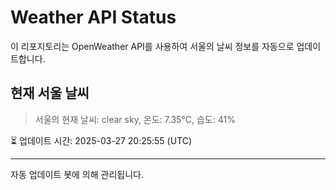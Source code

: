 
# Weather API Status

이 리포지토리는 OpenWeather API를 사용하여 서울의 날씨 정보를 자동으로 업데이트합니다.

## 현재 서울 날씨
> 서울의 현재 날씨: clear sky, 온도: 7.35°C, 습도: 41%

⏳ 업데이트 시간: 2025-03-27 20:25:55 (UTC)

---
자동 업데이트 봇에 의해 관리됩니다.
